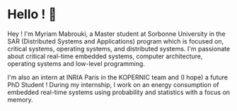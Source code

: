 # Hello ! 👋

Hey ! I'm Myriam Mabrouki, a Master student at Sorbonne University in the SAR (Distributed Systems and Applications) program which is focused on, critical systems, operating systems, and distributed systems. I'm passionate about critical real-time embedded systems, computer architecture, operating systems and low-level programming.

I'm also an intern at INRIA Paris in the KOPERNIC team and (I hope) a future PhD Student ! During my internship, I work on an energy consumption of embedded real-time systems using probability and statistics with a focus on memory.


<!---
Myriam-Mabrouki/Myriam-Mabrouki is a ✨ special ✨ repository because its `README.md` (this file) appears on your GitHub profile.
You can click the Preview link to take a look at your changes.
--->
